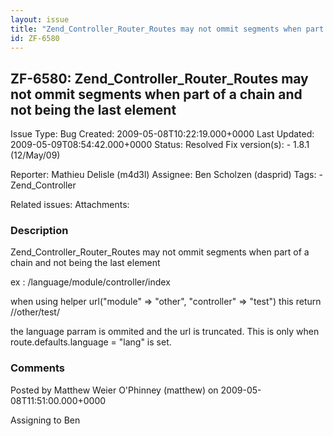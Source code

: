 ```yaml
---
layout: issue
title: "Zend_Controller_Router_Routes may not ommit segments when part of a chain and not being the last element"
id: ZF-6580
---
```


ZF-6580: Zend\_Controller\_Router\_Routes may not ommit segments when part of a chain and not being the last element
--------------------------------------------------------------------------------------------------------------------

 Issue Type: Bug Created: 2009-05-08T10:22:19.000+0000 Last Updated: 2009-05-09T08:54:42.000+0000 Status: Resolved Fix version(s): - 1.8.1 (12/May/09)
 
 Reporter:  Mathieu Delisle (m4d3l)  Assignee:  Ben Scholzen (dasprid)  Tags: - Zend\_Controller
 
 Related issues: 
 Attachments: 
### Description

Zend\_Controller\_Router\_Routes may not ommit segments when part of a chain and not being the last element

ex : /language/module/controller/index

when using helper url("module" => "other", "controller" => "test") this return //other/test/

the language parram is ommited and the url is truncated. This is only when route.defaults.language = "lang" is set.

 

 

### Comments

Posted by Matthew Weier O'Phinney (matthew) on 2009-05-08T11:51:00.000+0000

Assigning to Ben

 

 